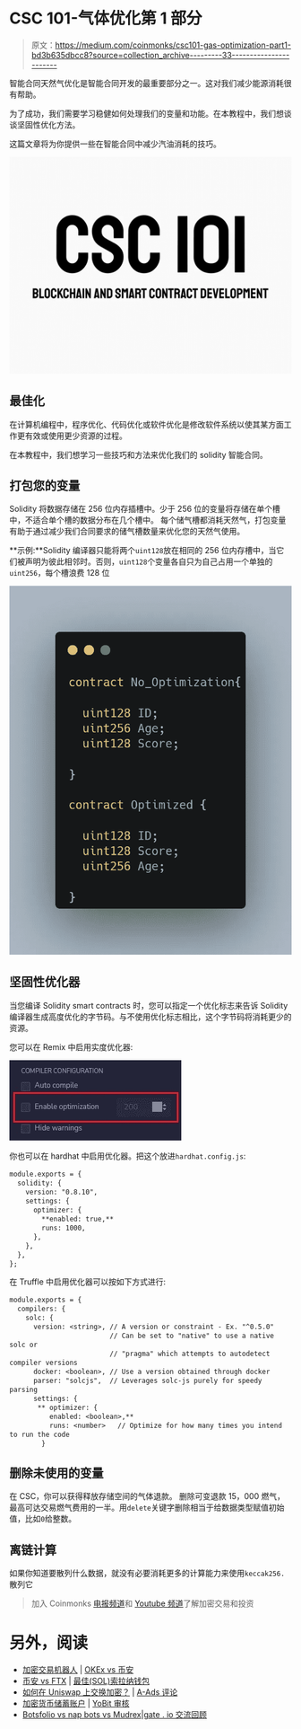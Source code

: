 # CSC 101-气体优化第 1 部分

> 原文：<https://medium.com/coinmonks/csc101-gas-optimization-part1-bd3b635dbcc8?source=collection_archive---------33----------------------->

智能合同天然气优化是智能合同开发的最重要部分之一。这对我们减少能源消耗很有帮助。

为了成功，我们需要学习稳健如何处理我们的变量和功能。在本教程中，我们想谈谈坚固性优化方法。

这篇文章将为你提供一些在智能合同中减少汽油消耗的技巧。

![](img/78db353f85d00a7149d8bc2b6bc3c9de.png)

## 最佳化

在计算机编程中，程序优化、代码优化或软件优化是修改软件系统以使其某方面工作更有效或使用更少资源的过程。

在本教程中，我们想学习一些技巧和方法来优化我们的 solidity 智能合同。

## 打包您的变量

Solidity 将数据存储在 256 位内存插槽中。少于 256 位的变量将存储在单个槽中，不适合单个槽的数据分布在几个槽中。
每个储气槽都消耗天然气，打包变量有助于通过减少我们合同要求的储气槽数量来优化您的天然气使用。

**示例:**Solidity 编译器只能将两个`uint128`放在相同的 256 位内存槽中，当它们被声明为彼此相邻时。否则，`uint128`个变量各自只为自己占用一个单独的`uint256`，每个槽浪费 128 位

![](img/baaa33160cdf38d48ceee315ef183a01.png)

## 坚固性优化器

当您编译 Solidity smart contracts 时，您可以指定一个优化标志来告诉 Solidity 编译器生成高度优化的字节码。与不使用优化标志相比，这个字节码将消耗更少的资源。

您可以在 Remix 中启用实度优化器:

![](img/f998fcbc8767b5d0e3aa5785ce4ff206.png)

你也可以在 hardhat 中启用优化器。把这个放进`hardhat.config.js`:

```
module.exports = {
  solidity: {
    version: "0.8.10",
    settings: {
      optimizer: {
        **enabled: true,**
        runs: 1000,
      },
    },
  },
};
```

在 Truffle 中启用优化器可以按如下方式进行:

```
module.exports = {
  compilers: {
    solc: {
      version: <string>, // A version or constraint - Ex. "^0.5.0"
                         // Can be set to "native" to use a native solc or
                         // "pragma" which attempts to autodetect compiler versions
      docker: <boolean>, // Use a version obtained through docker
      parser: "solcjs",  // Leverages solc-js purely for speedy parsing
      settings: {
       ** optimizer: {
          enabled: <boolean>,**
          runs: <number>   // Optimize for how many times you intend to run the code
        }
```

## 删除未使用的变量

在 CSC，你可以获得释放存储空间的气体退款。
删除可变退款 15，000 燃气，最高可达交易燃气费用的一半。用`delete`关键字删除相当于给数据类型赋值初始值，比如`0`给整数。

## 离链计算

如果你知道要散列什么数据，就没有必要消耗更多的计算能力来使用`keccak256.`散列它

> 加入 Coinmonks [电报频道](https://t.me/coincodecap)和 [Youtube 频道](https://www.youtube.com/c/coinmonks/videos)了解加密交易和投资

# 另外，阅读

*   [加密交易机器人](/coinmonks/crypto-trading-bot-c2ffce8acb2a) | [OKEx vs 币安](https://coincodecap.com/okex-vs-binance)
*   [币安 vs FTX](https://coincodecap.com/binance-vs-ftx) | [最佳(SOL)索拉纳钱包](https://coincodecap.com/solana-wallets)
*   [如何在 Uniswap 上交换加密？](https://coincodecap.com/swap-crypto-on-uniswap) | [A-Ads 评论](https://coincodecap.com/a-ads-review)
*   [加密货币储蓄账户](/coinmonks/cryptocurrency-savings-accounts-be3bc0feffbf) | [YoBit 审核](/coinmonks/yobit-review-175464162c62)
*   [Botsfolio vs nap bots vs Mudrex](/coinmonks/botsfolio-vs-napbots-vs-mudrex-c81344970c02)|[gate . io 交流回顾](/coinmonks/gate-io-exchange-review-61bf87b7078f)